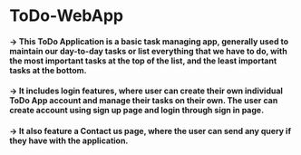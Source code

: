 # ToDo-WebApp

#### -> This ToDo Application is a basic task managing app, generally used to maintain our day-to-day tasks or list everything that we have to do, with the most important tasks at the top of the list, and the least important tasks at the bottom.
#### -> It includes login features, where user can create their own individual ToDo App account and manage their tasks on their own. The user can create account using sign up page and login through sign in page.
#### -> It also feature a Contact us page, where the user can send any query if they have with the application.


